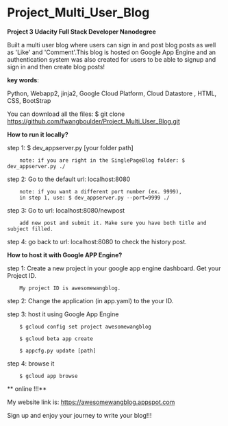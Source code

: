 # Project_Multi_User_Blog
**Project 3 Udacity Full Stack Developer Nanodegree**

Built a multi user blog where users can sign in and post blog posts as well as
'Like' and 'Comment'.This blog is hosted on Google App Engine and an authentication system
was also created for users to be able to signup and sign in and then create blog posts!

**key words**:

Python, Webapp2, jinja2, Google Cloud Platform,  Cloud Datastore , HTML, CSS, BootStrap

You can download all the files: $ git clone https://github.com/fwangboulder/Project_Multi_User_Blog.git

**How to run it locally?**

step 1: $ dev_appserver.py [your folder path]

        note: if you are right in the SinglePageBlog folder: $ dev_appserver.py ./

step 2: Go to the default url: localhost:8080

        note: if you want a different port number (ex. 9999),
        in step 1, use: $ dev_appserver.py --port=9999 ./

step 3: Go to url: localhost:8080/newpost

        add new post and submit it. Make sure you have both title and subject filled.

step 4: go back to url: localhost:8080 to check the history post.


**How to host it with Google APP Engine?**

step 1: Create a new project in your google app engine dashboard. Get your Project ID.

        My project ID is awesomewangblog.

step 2: Change the application (in app.yaml) to the your ID.

step 3: host it using Google App Engine

        $ gcloud config set project awesomewangblog

        $ gcloud beta app create

        $ appcfg.py update [path]

step 4: browse it

        $ gcloud app browse

** online !!!**

My website link is: https://awesomewangblog.appspot.com

Sign up and enjoy your journey to write your blog!!!
